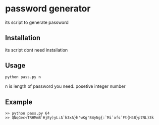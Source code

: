 # password generator

its script to generate password

## Installation

its script dont need installation

## Usage

```cmd
python pass.py n
```

n is length of password you need.
posetive integer number

## Example

```terminal
>> python pass.py 64
>> QNqGec<TRHMmB'HjEy)yL:A`h3xA}h'wKg'84yNg{:`Mi`ofs`Ft{H48}p7NL)3k
```

